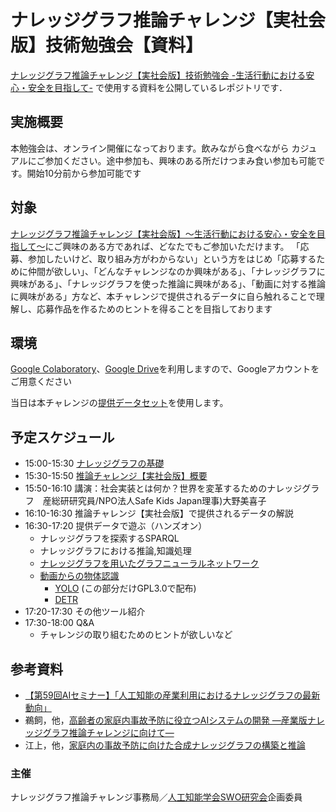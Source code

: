 # ナレッジグラフ推論チャレンジ【実社会版】技術勉強会【資料】
[ナレッジグラフ推論チャレンジ【実社会版】技術勉強会 -生活行動における安心・安全を目指して-](https://connpass.com/event/264782/)
で使用する資料を公開しているレポジトリです．  

## 実施概要
本勉強会は、オンライン開催になっております。飲みながら食べながら カジュアルにご参加ください。途中参加も、興味のある所だけつまみ食い参加も可能です。開始10分前から参加可能です

## 対象
[ナレッジグラフ推論チャレンジ【実社会版】〜生活行動における安心・安全を目指して〜](https://challenge.knowledge-graph.jp/2022/)にご興味のある方であれば、どなたでもご参加いただけます。
「応募、参加したいけど、取り組み方がわからない」という方をはじめ「応募するために仲間が欲しい」、「どんなチャレンジなのか興味がある」、「ナレッジグラフに興味がある」、「ナレッジグラフを使った推論に興味がある」、「動画に対する推論に興味がある」方など、本チャレンジで提供されるデータに自ら触れることで理解し、応募作品を作るためのヒントを得ることを目指しております

## 環境
[Google Colaboratory](https://colab.research.google.com/?hl=ja)、[Google Drive](https://www.google.com/intl/ja_jp/drive/)を利用しますので、Googleアカウントをご用意ください

当日は本チャレンジの[提供データセット](https://github.com/KnowledgeGraphJapan/KGRC-RDF/tree/kgrc4si)を使用します。

## 予定スケジュール
* 15:00-15:30 [ナレッジグラフの基礎](./knowledge_graph_kgrc-ws-2022.pdf)
* 15:30-15:50 [推論チャレンジ【実社会版】概要](./20221115Seminer.pdf)
* 15:50-16:10 講演：社会実装とは何か？世界を変革するためのナレッジグラフ　産総研研究員/NPO法人Safe Kids Japan理事)大野美喜子
* 16:10-16:30 推論チャレンジ【実社会版】で提供されるデータの解説
* 16:30-17:20 提供データで遊ぶ（ハンズオン）
  * ナレッジグラフを探索するSPARQL
  * ナレッジグラフにおける推論,知識処理
  * [ナレッジグラフを用いたグラフニューラルネットワーク](https://colab.research.google.com/github/KnowledgeGraphJapan/KGRC-ws-2022/blob/main/notebooks/DGLKE.ipynb)
  * [動画からの物体認識](./Object_Detection.md)
    * [YOLO](https://colab.research.google.com/github/takanori-ugai/KGRC-ws-2022-fork/blob/main/notebooks/YOLOV5.ipynb?hl=ja) (この部分だけGPL3.0で配布)
    * [DETR](https://colab.research.google.com/github/takanori-ugai/KGRC-ws-2022-fork/blob/main/notebooks/detr_hands_on.ipynb?hl=ja)
* 17:20-17:30 その他ツール紹介
* 17:30-18:00 Q&A
  * チャレンジの取り組むためのヒントが欲しいなど
## 参考資料
* [【第59回AIセミナー】「人工知能の産業利用におけるナレッジグラフの最新動向」](https://www.airc.aist.go.jp/seminar_detail/seminar_059.html)
* 鵜飼，他，[高齢者の家庭内事故予防に役立つAIシステムの開発 —産業版ナレッジグラフ推論チャレンジに向けて—](https://doi.org/10.11517/jsaisigtwo.2022.SWO-056_15)
* 江上，他，[家庭内の事故予防に向けた合成ナレッジグラフの構築と推論](https://doi.org/10.11517/jsaisigtwo.2022.SWO-056_14)
### 主催
ナレッジグラフ推論チャレンジ事務局／[人工知能学会SWO研究会](https://www.sigswo.org/)企画委員
